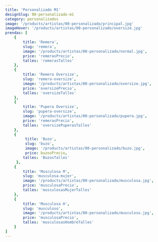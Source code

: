 ```yaml
---
title: 'Personalizado M1'
designSlug: 08-personalizado-m1
category: personalizados
image: '/products/artistas/00-personalizado/principal.jpg'
imageHover: '/products/artistas/00-personalizado/oversize.jpg'
prendas: [
    {   
        title: 'Remera',
        slug: 'remera',          
        image: '/products/artistas/00-personalizado/normal.jpg',
        price: 'remerasPrecio',
        talles: 'remerasTalles'
    },
    {
        title: 'Remera Oversize',
        slug: 'remera-oversize',
        image: '/products/artistas/00-personalizado/oversize.jpg',
        price: 'oversizePrecio',
        talles: 'oversizeTalles'
    },
    {
        title: 'Pupera Oversize',
        slug: 'pupera-oversize',
        image: '/products/artistas/00-personalizado/pupera.jpg',
        price: 'remerasPrecio',
        talles: 'oversizePuperasTalles'
    },
    {
         title: 'Buzo',
         slug: 'buzo',
         image: '/products/artistas/00-personalizado/buzo.jpg',
         price: buzosPrecio,
        talles: 'BuzosTalles'
     },
    {
        title: 'Musculosa M',
        slug: 'musculosa-mujer',
        image: '/products/artistas/00-personalizado/musculosa.jpg',
        price: 'musculosaPrecio',
        talles: 'musculosasMujerTalles'
    },
    {
        title: 'Musculosa H',
        slug: 'musculoso',
        image: '/products/artistas/00-personalizado/musculoso.jpg',
        price: 'musculosaPrecio',
        talles: 'musculosasHombreTalles'
    }
]
---
```

